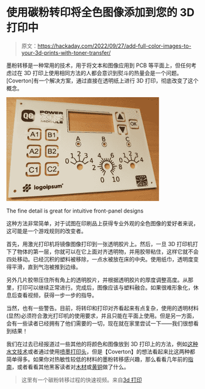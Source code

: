 # 使用碳粉转印将全色图像添加到您的 3D 打印中

> 原文：<https://hackaday.com/2022/09/27/add-full-color-images-to-your-3d-prints-with-toner-transfer/>

墨粉转移是一种常用的技术，用于将文本和图像应用到 PCB 等平面上，但任何考虑过在 3D 打印上使用相同方法的人都会意识到熨斗的热量会是一个问题。[Coverton]有一个解决方案，通过直接在透明纸上进行 3D 打印，彻底改变了这个概念。

![instrument panel design with toner transfer markings](img/41499fb820116ccf5f28356115845fae.png)

The fine detail is great for intuitive front-panel designs

这种方法非常简单，对于试图在印刷品上获得专业外观的全色图像的爱好者来说，这可能是一个游戏规则的改变者。

首先，用激光打印机将镜像图像打印到一张透明胶片上。然后，一旦 3D 打印机打下了物体的第一层，你就可以在它上面对齐透明物，并用胶带粘住，这样它就不会四处移动。已经沉积的塑料被移除，一点水被放在床的中央。使用纸巾，透明度变得平滑，直到气泡被推到边缘。

另外几片胶带压住所有角上的透明胶片，并根据透明胶片的厚度调整高度。从那里，打印可以继续正常进行。完成后，图像应该与塑料融合。如果很难形象化，休息后查看视频，获得一步一步的指导。

当然，也有一些警告。目前，将转印和打印对齐看起来有点复杂，使用的透明材料(显然)必须符合激光打印机的使用要求，并且只能在平面上使用。但是另一方面，会有一些读者已经拥有了他们需要的一切，现在就在家里尝试一下——我们很想看到结果！

我们在过去已经报道过一些其他的将颜色和图像放到 3D 打印上的方法，例如[这种水文技术](https://hackaday.com/2015/05/13/printing-photorealistic-images-on-3d-objects/)或者通过使用[喷墨打印头](https://hackaday.com/2021/12/04/full-color-3d-printing-with-the-help-of-an-inkjet-head/)，但是【Coverton】的想法看起来比这两种都简单得多。如果你对热敏性较低的材料的墨粉转移感兴趣，那么看看几年前的[指南](https://hackaday.com/2016/09/12/take-your-pcbs-from-good-to-great-toner-transfer/)，或者看看其他黑客读者对[木材](https://hackaday.com/2016/11/18/need-an-enclosure-try-scrap-wood-with-toner-transfer-labels/)或[黄铜](https://hackaday.com/2019/06/19/etching-large-brass-sheets-is-harder-than-you-think/)做了什么。

> 这里有一个碳粉转移过程的快速视频。来自[3d 打印](https://www.reddit.com/r/3Dprinting/)